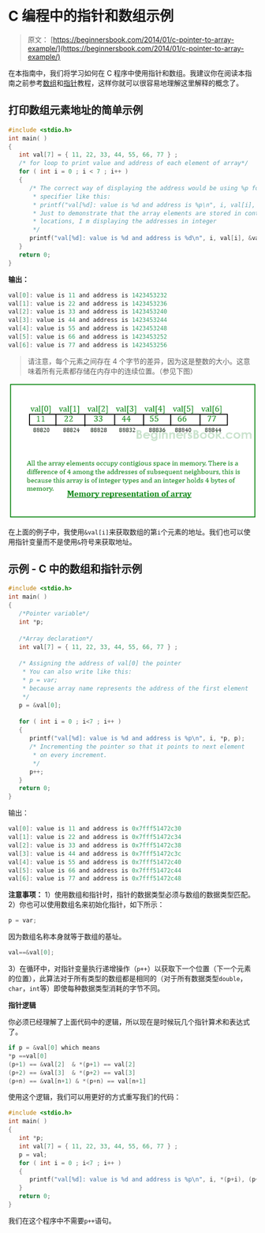 # C 编程中的指针和数组示例

> 原文： [https://beginnersbook.com/2014/01/c-pointer-to-array-example/](https://beginnersbook.com/2014/01/c-pointer-to-array-example/)

在本指南中，我们将学习如何在 C 程序中使用指针和数组。我建议你在阅读本指南之前参考[数组](https://beginnersbook.com/2014/01/c-arrays-example/)和[指针](https://beginnersbook.com/2014/01/c-pointers/)教程，这样你就可以很容易地理解这里解释的概念了。

## 打印数组元素地址的简单示例

```c
#include <stdio.h>
int main( )
{
   int val[7] = { 11, 22, 33, 44, 55, 66, 77 } ;
   /* for loop to print value and address of each element of array*/
   for ( int i = 0 ; i < 7 ; i++ )
   {
      /* The correct way of displaying the address would be using %p format
       * specifier like this:
       * printf("val[%d]: value is %d and address is %p\n", i, val[i], &val[i]);
       * Just to demonstrate that the array elements are stored in contiguous
       * locations, I m displaying the addresses in integer
       */
      printf("val[%d]: value is %d and address is %d\n", i, val[i], &val[i]);
   }
   return 0;
}
```

**输出：**

```c
val[0]: value is 11 and address is 1423453232
val[1]: value is 22 and address is 1423453236
val[2]: value is 33 and address is 1423453240
val[3]: value is 44 and address is 1423453244
val[4]: value is 55 and address is 1423453248
val[5]: value is 66 and address is 1423453252
val[6]: value is 77 and address is 1423453256

```

> 请注意，每个元素之间存在 4 个字节的差异，因为这是整数的大小。这意味着所有元素都存储在内存中的连续位置。（参见下图）

![Pointer-to-array](img/a1e69ea934a5994aef225afc2fb15d9b.jpg)

在上面的例子中，我使用`&val[i]`来获取数组的第`i`个元素的地址。我们也可以使用指针变量而不是使用`&`符号来获取地址。

## 示例 - C 中的数组和指针示例

```c
#include <stdio.h>
int main( )
{
   /*Pointer variable*/
   int *p;

   /*Array declaration*/
   int val[7] = { 11, 22, 33, 44, 55, 66, 77 } ;

   /* Assigning the address of val[0] the pointer
    * You can also write like this:
    * p = var;
    * because array name represents the address of the first element
    */
   p = &val[0];

   for ( int i = 0 ; i<7 ; i++ )
   {
      printf("val[%d]: value is %d and address is %p\n", i, *p, p);
      /* Incrementing the pointer so that it points to next element
       * on every increment.
       */
      p++;
   }
   return 0;
}

```

输出：

```c
val[0]: value is 11 and address is 0x7fff51472c30
val[1]: value is 22 and address is 0x7fff51472c34
val[2]: value is 33 and address is 0x7fff51472c38
val[3]: value is 44 and address is 0x7fff51472c3c
val[4]: value is 55 and address is 0x7fff51472c40
val[5]: value is 66 and address is 0x7fff51472c44
val[6]: value is 77 and address is 0x7fff51472c48
```

**注意事项：**
1）使用数组和指针时，指针的数据类型必须与数组的数据类型匹配。
2）你也可以使用数组名来初始化指针，如下所示：

```c
p = var;
```

因为数组名称本身就等于数组的基址。

```c
val==&val[0];
```

3）在循环中，对指针变量执行递增操作（`p++`）以获取下一个位置（下一个元素的位置），此算法对于所有类型的数组都是相同的（对于所有数据类型`double`，`char`，`int`等）即使每种数据类型消耗的字节不同。

**指针逻辑**

你必须已经理解了上面代码中的逻辑，所以现在是时候玩几个指针算术和表达式了。

```c
if p = &val[0] which means
*p ==val[0]
(p+1) == &val[2]  & *(p+1) == val[2]
(p+2) == &val[3]  & *(p+2) == val[3]
(p+n) == &val[n+1) & *(p+n) == val[n+1]
```

使用这个逻辑，我们可以用更好的方式重写我们的代码：

```c
#include <stdio.h>
int main( )
{
   int *p;
   int val[7] = { 11, 22, 33, 44, 55, 66, 77 } ;
   p = val;
   for ( int i = 0 ; i<7 ; i++ )
   {
      printf("val[%d]: value is %d and address is %p\n", i, *(p+i), (p+i));
   }
   return 0;
}

```

我们在这个程序中不需要`p++`语句。